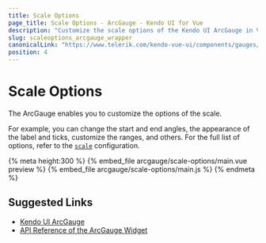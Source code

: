 ```yaml
---
title: Scale Options
page_title: Scale Options - ArcGauge - Kendo UI for Vue
description: "Customize the scale options of the Kendo UI ArcGauge in Vue projects."
slug: scaleoptions_arcgauge_wrapper
canonicalLink: "https://www.telerik.com/kendo-vue-ui/components/gauges/arcgauge/scale-option/"
position: 4
---
```


<div><WrapperBanner link="/kendo-vue-ui/components/gauges/arcgauge/scale-option/"></WrapperBanner></div>    

# Scale Options

The ArcGauge enables you to customize the options of the scale.

For example, you can change the start and end angles, the appearance of the label and ticks, customize the ranges, and others. For the full list of options, refer to the [`scale`](https://docs.telerik.com/kendo-ui/api/javascript/dataviz/ui/arcgauge/configuration/scale) configuration.

{% meta height:300 %}
{% embed_file arcgauge/scale-options/main.vue preview %}
{% embed_file arcgauge/scale-options/main.js %}
{% endmeta %}


## Suggested Links

* [Kendo UI ArcGauge](https://docs.telerik.com/kendo-ui/controls/gauges/arcgauge/overview)
* [API Reference of the ArcGauge Widget](https://docs.telerik.com/kendo-ui/api/javascript/dataviz/ui/arcgauge)
